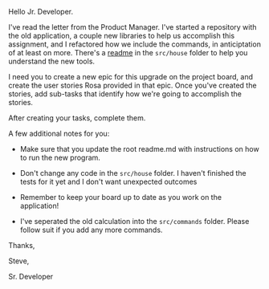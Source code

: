 Hello Jr. Developer.

I've read the letter from the Product Manager. I've started a repository with the old application, a couple new libraries to help us accomplish this assignment, and I refactored how we include the commands, in anticiptation of at least on more. There's a [readme](../src/house/readme.md) in the `src/house` folder to help you understand the new tools.

I need you to create a new epic for this upgrade on the project board, and create the user stories Rosa provided in that epic. Once you've created the stories, add sub-tasks that identify how we're going to accomplish the stories.

After creating your tasks, complete them.

A few additional notes for you:

  - Make sure that you update the root readme.md with instructions on how to run the new program.

  - Don't change any code in the `src/house` folder. I haven't finished the tests for it yet and I don't want unexpected outcomes

  - Remember to keep your board up to date as you work on the application!

  - I've seperated the old calculation into the `src/commands` folder. Please follow suit if you add any more commands.

Thanks,


Steve,

Sr. Developer